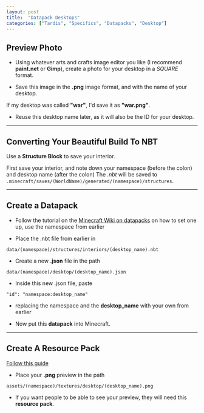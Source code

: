 ```yaml
---
layout: post
title:  "Datapack Desktops"
categories: ["Tardis", "Specifics", "Datapacks", "Desktop"]
---
```


## Preview Photo
- Using whatever arts and crafts image editor you like (I recommend **paint.net** or **Gimp**), create a photo for your desktop in a *SQUARE* format.

- Save this image in the **.png** image format, and with the name of your desktop.

If my desktop was called **"war"**, I'd save it as **"war.png"**.

- Reuse this desktop name later, as it will also be the ID for your desktop.

---

## Converting Your Beautiful Build To NBT
Use a **Structure Block** to save your interior.

First save your interior, and note down your namespace (before the colon) and desktop name (after the colon)
The *.nbt* will be saved to ```.minecraft/saves/(WorldName)/generated/(namespace)/structures```.

---

## Create a Datapack
- Follow the tutorial on the [Minecraft Wiki on datapacks](https://minecraft.wiki/w/Data_pack) on how to set one up, use the namespace from earlier

- Place the .nbt file from earlier in

```data/(namespace)/structures/interiors/(desktop_name).nbt```

- Create a new **.json** file in the path

```data/(namespace)/desktop/(desktop_name).json```

- Inside this new .json file, paste

```"id": "namespace:desktop_name"```

- replacing the namespace and the **desktop_name** with your own from earlier

- Now put this **datapack** into Minecraft.

---

## Create A Resource Pack
[Follow this guide](https://minecraft.wiki/w/Tutorials/Creating_a_resource_pack)

- Place your **.png** preview in the path

```assets/(namespace)/textures/desktop/(desktop_name).png```

- If you want people to be able to see your preview, they will need this **resource pack**.